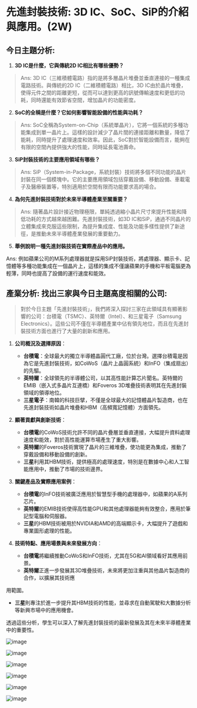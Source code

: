 # 先進封裝技術: 3D IC、SoC、SiP的介紹與應用。(2W)

## 今日主題分析:

1. **3D IC是什麼，它與傳統2D IC相比有哪些優勢？**

> Ans: 3D IC（三維積體電路）指的是將多層晶片堆疊並垂直連接的一種集成電路技術。與傳統的2D IC（二維積體電路）相比，3D IC由於晶片堆疊，使得元件之間的距離更短，從而可以達到更高的訊號傳輸速度和更低的功耗，同時還能有效節省空間，增加晶片的功能密度。

2. **SoC的全稱是什麼？它如何影響智能設備的性能與功耗？**

> Ans: SoC全稱為System-on-Chip（系統單晶片），它將一個系統的多種功能集成到單一晶片上。這樣的設計減少了晶片間的連接距離和數量，降低了能耗，同時提升了處理速度和效率。因此，SoC對於智能設備而言，能夠在有限的空間內提供強大的性能，同時延長電池壽命。

3. **SiP封裝技術的主要應用領域有哪些？**

> Ans: SiP（System-in-Package，系統封裝）技術將多個不同功能的晶片封裝在同一個模塊中。它的主要應用領域包括穿戴設備、移動設備、車載電子及醫療裝置等，特別適用於空間有限而功能要求高的場合。

4. **為何先進封裝技術對於未來半導體產業至關重要？**

> Ans: 隨著晶片設計接近物理極限，單純透過縮小晶片尺寸來提升性能和降低功耗的方式越來越困難。先進封裝技術，如3D IC和SiP，通過不同晶片的立體集成來克服這些限制，為提升集成度、性能及功能多樣性提供了新途徑，是推動未來半導體產業發展的重要動力。

5. **舉例說明一種先進封裝技術在實際產品中的應用。**

Ans: 例如蘋果公司的M系列處理器就是採用SiP封裝技術，將處理器、顯示卡、記憶體等多種功能集成在一個晶片上，這樣的集成不僅讓蘋果的手機和平板電腦更為輕薄，同時也提高了設備的運行速度和能效。

## 產業分析: 找出三家與今日主題高度相關的公司:

> 對於今日主題「先進封裝技術」，我們將深入探討三家在此領域具有顯著影響的公司：台積電（TSMC）、英特爾（Intel）、和三星電子（Samsung Electronics）。這些公司不僅在半導體產業中佔有領先地位，而且在先進封裝技術方面也進行了大量的創新和應用。

1. **公司概況及選擇原因**：
   - **台積電**：全球最大的獨立半導體晶圓代工廠，位於台灣。選擇台積電是因為它是先進封裝技術，如CoWoS（晶片上晶圓系統）和InFO（集成扇出）的先驅。
   - **英特爾**：全球領先的半導體公司，以其高性能計算芯片聞名。英特爾的EMIB（嵌入式多晶片互連橋）和Foveros 3D堆疊技術表明其在先進封裝領域的領導地位。
   - **三星電子**：南韓的科技巨擘，不僅是全球最大的記憶體晶片製造商，也在先進封裝技術如晶片堆疊和HBM（高頻寬記憶體）方面領先。

2. **顯著貢獻與創新技術**：
   - **台積電**的CoWoS技術允許不同的晶片疊層並垂直連接，大幅提升資料處理速度和能效，對於高性能運算市場產生了重大影響。
   - **英特爾**的Foveros技術實現了晶片的三維堆疊，使功能更為集成，推動了穿戴設備和移動設備的創新。
   - **三星**利用其HBM技術，提供極高的處理速度，特別是在數據中心和人工智能應用中，推動了市場的技術邊界。

3. **關鍵產品及實際應用案例**：
   - **台積電**的InFO技術被廣泛應用於智慧型手機的處理器中，如蘋果的A系列芯片。
   - **英特爾**的EMIB技術使得高性能GPU和其他處理器能夠有效整合，應用於筆記型電腦和伺服器。
   - **三星**的HBM技術被用於NVIDIA和AMD的高端顯示卡，大幅提升了遊戲和專業圖形處理的性能。

4. **技術特點、應用場景與未來發展方向**：
   - **台積電**將繼續推動CoWoS和InFO技術，尤其在5G和AI領域看好其應用前景。
   - **英特爾**正進一步發展其3D堆疊技術，未來將更加注重與其他晶片製造商的合作，以擴展其技術應

用範圍。
   - **三星**則專注於進一步提升其HBM技術的性能，並尋求在自動駕駛和大數據分析等新興市場中的應用機會。

透過這些分析，學生可以深入了解先進封裝技術的最新發展及其在未來半導體產業中的重要性。

![image](https://github.com/Grace-TA/ITEE2024/assets/89304181/211d1f2f-96a6-436d-999c-725be598099c)

![image](https://github.com/Grace-TA/ITEE2024/assets/89304181/c17b132c-c3de-46e9-8e0e-76e45448969c)

![image](https://github.com/Grace-TA/ITEE2024/assets/89304181/50ef2adb-ad24-49b1-a1e5-127a06cce11a)

![image](https://github.com/Grace-TA/ITEE2024/assets/89304181/c1a401d0-b608-43ed-a5e5-2ffb45a2d164)

![image](https://github.com/Grace-TA/ITEE2024/assets/89304181/658f851e-87b9-49c6-9576-9cf0498d75e3)

![image](https://github.com/Grace-TA/ITEE2024/assets/89304181/ff1455e4-bd24-4a23-823f-a8aa82229cbe)

